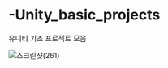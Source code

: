 # -Unity_basic_projects
유니티 기초 프로젝트 모음

![스크린샷(261)](https://github.com/vgb30xk/Unity_basic_projects/assets/115146172/e9faf26b-5bdb-4d69-8cf0-7c2450b8811b)
